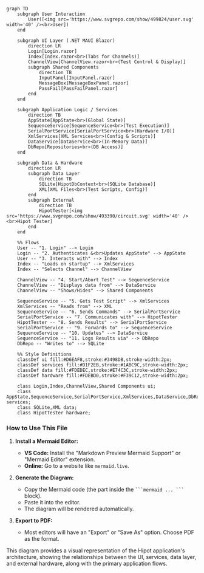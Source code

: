 
```mermaid
graph TD
    subgraph User Interaction
        User([<img src='https://www.svgrepo.com/show/499824/user.svg' width='40' /><br>User])
    end

    subgraph UI Layer (.NET MAUI Blazor)
        direction LR
        Login[Login.razor]
        Index[Index.razor<br>(Tabs for Channels)]
        ChannelView[ChannelView.razor<br>(Test Control & Display)]
        subgraph Shared Components
            direction TB
            InputPanel[InputPanel.razor]
            MessageBox[MessageBoxPanel.razor]
            PassFail[PassFailPanel.razor]
        end
    end

    subgraph Application Logic / Services
        direction TB
        AppState[AppState<br>(Global State)]
        SequenceService[SequenceService<br>(Test Execution)]
        SerialPortService[SerialPortService<br>(Hardware I/O)]
        XmlServices[XML Services<br>(Config & Scripts)]
        DataService[DataService<br>(In-Memory Data)]
        DbRepo[Repositories<br>(DB Access)]
    end

    subgraph Data & Hardware
        direction LR
        subgraph Data Layer
            direction TB
            SQLite[HipotDbContext<br>(SQLite Database)]
            XML[XML Files<br>(Test Scripts, Config)]
        end
        subgraph External
            direction TB
            HipotTester[<img src='https://www.svgrepo.com/show/493390/circuit.svg' width='40' /><br>Hipot Tester]
        end
    end

    %% Flows
    User -- "1. Login" --> Login
    Login -- "2. Authenticates &<br>Updates AppState" --> AppState
    User -- "3. Interacts with" --> Index
    Index -- "Loads on startup" --> XmlServices
    Index -- "Selects Channel" --> ChannelView

    ChannelView -- "4. Start/Abort Test" --> SequenceService
    ChannelView -- "Displays data from" --> DataService
    ChannelView -- "Shows/Hides" --> Shared Components

    SequenceService -- "5. Gets Test Script" --> XmlServices
    XmlServices -- "Reads from" --> XML
    SequenceService -- "6. Sends Commands" --> SerialPortService
    SerialPortService -- "7. Communicates with" --> HipotTester
    HipotTester -- "8. Sends Results" --> SerialPortService
    SerialPortService -- "9. Forwards to" --> SequenceService
    SequenceService -- "10. Updates" --> DataService
    SequenceService -- "11. Logs Results via" --> DbRepo
    DbRepo -- "Writes to" --> SQLite

    %% Style Definitions
    classDef ui fill:#D6EAF8,stroke:#3498DB,stroke-width:2px;
    classDef services fill:#D1F2EB,stroke:#1ABC9C,stroke-width:2px;
    classDef data fill:#FDEDEC,stroke:#E74C3C,stroke-width:2px;
    classDef hardware fill:#FDEBD0,stroke:#F39C12,stroke-width:2px;

    class Login,Index,ChannelView,Shared Components ui;
    class AppState,SequenceService,SerialPortService,XmlServices,DataService,DbRepo services;
    class SQLite,XML data;
    class HipotTester hardware;
```

### How to Use This File

1.  **Install a Mermaid Editor:**
    *   **VS Code:** Install the "Markdown Preview Mermaid Support" or "Mermaid Editor" extension.
    *   **Online:** Go to a website like `mermaid.live`.

2.  **Generate the Diagram:**
    *   Copy the Mermaid code (the part inside the ` ```mermaid ... ``` ` block).
    *   Paste it into the editor.
    *   The diagram will be rendered automatically.

3.  **Export to PDF:**
    *   Most editors will have an "Export" or "Save As" option. Choose PDF as the format.

This diagram provides a visual representation of the Hipot application's architecture, showing the relationships between the UI, services, data layer, and external hardware, along with the primary application flows.
